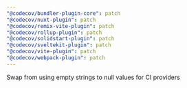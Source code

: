 ```yaml
---
"@codecov/bundler-plugin-core": patch
"@codecov/nuxt-plugin": patch
"@codecov/remix-vite-plugin": patch
"@codecov/rollup-plugin": patch
"@codecov/solidstart-plugin": patch
"@codecov/sveltekit-plugin": patch
"@codecov/vite-plugin": patch
"@codecov/webpack-plugin": patch
---
```


Swap from using empty strings to null values for CI providers
